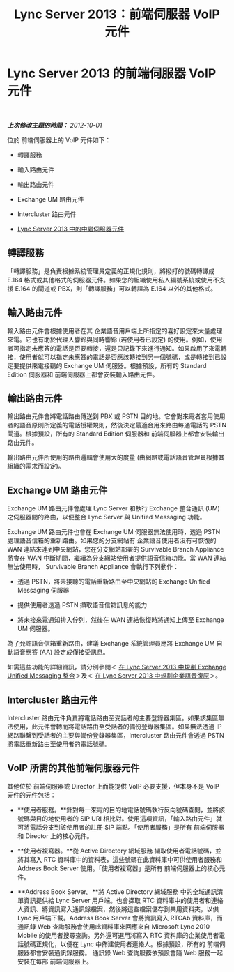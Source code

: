 ﻿---
title: Lync Server 2013：前端伺服器 VoIP 元件
TOCTitle: 前端伺服器 VoIP 元件
ms:assetid: 310e81a7-da45-47d4-95d0-92837e386502
ms:mtpsurl: https://technet.microsoft.com/zh-tw/library/Gg425812(v=OCS.15)
ms:contentKeyID: 49290501
ms.date: 08/10/2015
mtps_version: v=OCS.15
ms.translationtype: HT
---

# Lync Server 2013 的前端伺服器 VoIP 元件

 

_**上次修改主題的時間：** 2012-10-01_

位於 前端伺服器上的 VoIP 元件如下：

  - 轉譯服務

  - 輸入路由元件

  - 輸出路由元件

  - Exchange UM 路由元件

  - Intercluster 路由元件

  - [Lync Server 2013 中的中繼伺服器元件](lync-server-2013-mediation-server-component.md)

## 轉譯服務

「轉譯服務」是負責根據系統管理員定義的正規化規則，將撥打的號碼轉譯成 E.164 格式或其他格式的伺服器元件。如果您的組織使用私人編號系統或使用不支援 E.164 的閘道或 PBX，則「轉譯服務」可以轉譯為 E.164 以外的其他格式。

## 輸入路由元件

輸入路由元件會根據使用者在其 企業語音用戶端上所指定的喜好設定來大量處理來電。它也有助於代理人響鈴與同時響鈴 (若使用者已設定) 的使用。例如，使用者可指定未應答的電話是否要轉接，還是只記錄下來進行通知。如果啟用了來電轉接，使用者就可以指定未應答的電話是否應該轉接到另一個號碼，或是轉接到已設定要提供來電接聽的 Exchange UM 伺服器。根據預設，所有的 Standard Edition 伺服器和 前端伺服器上都會安裝輸入路由元件。

## 輸出路由元件

輸出路由元件會將電話路由傳送到 PBX 或 PSTN 目的地。它會對來電者套用使用者的語音原則所定義的電話授權規則，然後決定最適合用來路由每通電話的 PSTN 閘道。根據預設，所有的 Standard Edition 伺服器和 前端伺服器上都會安裝輸出路由元件。

輸出路由元件所使用的路由邏輯會使用大的度量 (由網路或電話語音管理員根據其組織的需求而設定)。

## Exchange UM 路由元件

Exchange UM 路由元件會處理 Lync Server 和執行 Exchange 整合通訊 (UM) 之伺服器間的路由，以便整合 Lync Server 與 Unified Messaging 功能。

Exchange UM 路由元件也會在 Exchange UM 伺服器無法使用時，透過 PSTN 處理語音信箱的重新路由。如果您的分支網站有 企業語音使用者沒有可恢復的 WAN 連結來連到中央網站，您在分支網站部署的 Survivable Branch Appliance 將會在 WAN 中斷期間，繼續為分支網站使用者提供語音信箱功能。當 WAN 連結無法使用時， Survivable Branch Appliance 會執行下列動作：

  - 透過 PSTN，將未接聽的電話重新路由至中央網站的 Exchange Unified Messaging 伺服器

  - 提供使用者透過 PSTN 擷取語音信箱訊息的能力

  - 將未接來電通知排入佇列，然後在 WAN 連結恢復時將通知上傳至 Exchange UM 伺服器。

為了允許語音信箱重新路由，建議 Exchange 系統管理員應將 Exchange UM 自動語音應答 (AA) 設定成僅接受訊息。

如需這些功能的詳細資訊，請分別參閱＜ [在 Lync Server 2013 中規劃 Exchange Unified Messaging 整合](lync-server-2013-planning-for-exchange-unified-messaging-integration.md)＞及＜ [在 Lync Server 2013 中規劃企業語音復原](lync-server-2013-planning-for-enterprise-voice-resiliency.md)＞。

## Intercluster 路由元件

Intercluster 路由元件負責將電話路由至受話者的主要登錄器集區。如果該集區無法使用，此元件會轉而將電話路由至受話者的備份登錄器集區。如果無法透過 IP 網路聯繫到受話者的主要與備份登錄器集區，Intercluster 路由元件會透過 PSTN 將電話重新路由至使用者的電話號碼。

## VoIP 所需的其他前端伺服器元件

其他位於 前端伺服器或 Director 上而能提供 VoIP 必要支援，但本身不是 VoIP 元件的元件包括：

  - **使用者服務。**針對每一來電的目的地電話號碼執行反向號碼查閱，並將該號碼與目的地使用者的 SIP URI 相比對。使用這項資訊，「輸入路由元件」就可將電話分支到該使用者的註冊 SIP 端點。「使用者服務」是所有 前端伺服器和 Director 上的核心元件。

  - **使用者複寫器。**從 Active Directory 網域服務 擷取使用者電話號碼，並將其寫入 RTC 資料庫中的資料表，這些號碼在此資料庫中可供使用者服務和 Address Book Server 使用。「使用者複寫器」是所有 前端伺服器上的核心元件。

  - **Address Book Server。**將 Active Directory 網域服務 中的全域通訊清單資訊提供給 Lync Server 用戶端。也會擷取 RTC 資料庫中的使用者和連絡人資訊、將資訊寫入通訊錄檔案，然後將這些檔案儲存到共用資料夾，以供 Lync 用戶端下載。Address Book Server 會將資訊寫入 RTCAb 資料庫，而 通訊錄 Web 查詢服務會使用此資料庫來回應來自 Microsoft Lync 2010 Mobile 的使用者搜尋查詢。另外還可選用將寫入 RTC 資料庫的企業使用者電話號碼正規化，以便在 Lync 中佈建使用者連絡人。根據預設，所有的 前端伺服器都會安裝通訊錄服務。 通訊錄 Web 查詢服務依預設會隨 Web 服務一起安裝在每部 前端伺服器上。


